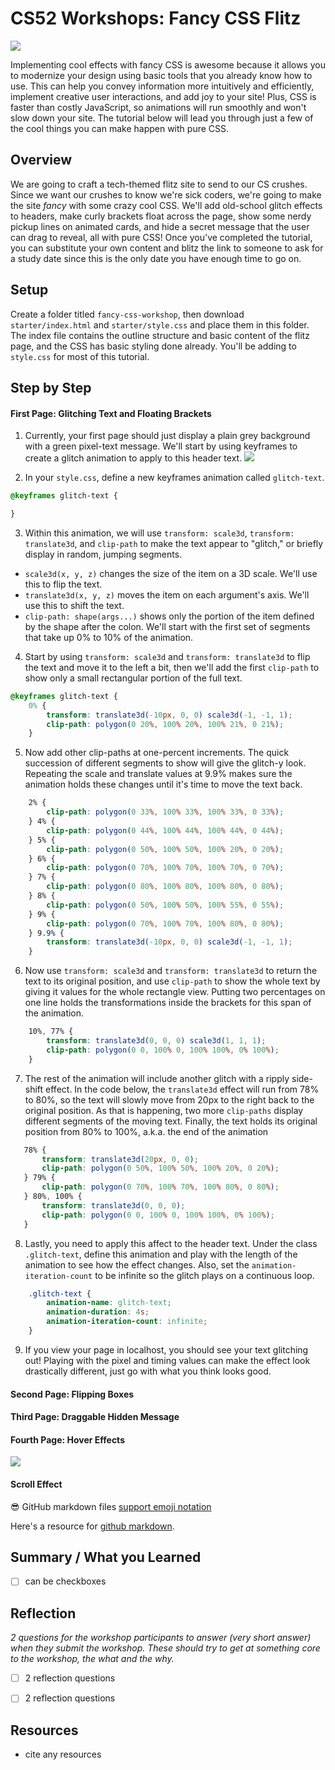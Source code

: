 # CS52 Workshops: Fancy CSS Flitz

![](https://media.giphy.com/media/ubQOPZPbPPJ7y/giphy.gif)

Implementing cool effects with fancy CSS is awesome because it allows you to modernize your design using basic tools that you already know how to use. This can help you convey information more intuitively and efficiently, implement creative user interactions, and add joy to your site! Plus, CSS is faster than costly JavaScript, so animations will run smoothly and won't slow down your site. The tutorial below will lead you through just a few of the cool things you can make happen with pure CSS. 

## Overview

We are going to craft a tech-themed flitz site to send to our CS crushes. Since we want our crushes to know we're sick coders, we're going to make the site *fancy* with some crazy cool CSS. We'll add old-school glitch effects to headers, make curly brackets float across the page, show some nerdy pickup lines on animated cards, and hide a secret message that the user can drag to reveal, all with pure CSS! Once you've completed the tutorial, you can substitute your own content and blitz the link to someone to ask for a study date since this is the only date you have enough time to go on.

## Setup

Create a folder titled `fancy-css-workshop`, then download `starter/index.html` and `starter/style.css` and place them in this folder. The index file contains the outline structure and basic content of the flitz page, and the CSS has basic styling done already. You'll be adding to `style.css` for most of this tutorial.
 
## Step by Step

#### First Page: Glitching Text and Floating Brackets
1. Currently, your first page should just display a plain grey background with a green pixel-text message. We'll start by using keyframes to create a glitch animation to apply to this header text.
![](https://media.giphy.com/media/pOwfCO6JBMUdvvrbcb/giphy.gif)

2. In your `style.css`, define a new keyframes animation called `glitch-text`.
```css
@keyframes glitch-text {

}
```

3. Within this animation, we will use `transform: scale3d`, `transform: translate3d`, and `clip-path` to make the text appear to "glitch," or briefly display in random, jumping segments. 
 * `scale3d(x, y, z)` changes the size of the item on a 3D scale. We'll use this to flip the text.
 * `translate3d(x, y, z)` moves the item on each argument's axis. We'll use this to shift the text.
 * `clip-path: shape(args...)` shows only the portion of the item defined by the shape after the colon.
We'll start with the first set of segments that take up 0% to 10% of the animation. 

4. Start by using `transform: scale3d` and `transform: translate3d` to flip the text and move it to the left a bit, then we'll add the first `clip-path` to show only a small rectangular portion of the full text.
```css
@keyframes glitch-text {
    0% {
        transform: translate3d(-10px, 0, 0) scale3d(-1, -1, 1);
        clip-path: polygon(0 20%, 100% 20%, 100% 21%, 0 21%);
    }
```

5. Now add other clip-paths at one-percent increments. The quick succession of different segments to show will give the glitch-y look. Repeating the scale and translate values at 9.9% makes sure the animation holds these changes until it's time to move the text back.
```css
    2% {
        clip-path: polygon(0 33%, 100% 33%, 100% 33%, 0 33%);
    } 4% {
        clip-path: polygon(0 44%, 100% 44%, 100% 44%, 0 44%);
    } 5% {
        clip-path: polygon(0 50%, 100% 50%, 100% 20%, 0 20%);
    } 6% {
        clip-path: polygon(0 70%, 100% 70%, 100% 70%, 0 70%);
    } 7% {
        clip-path: polygon(0 80%, 100% 80%, 100% 80%, 0 80%);
    } 8% {
        clip-path: polygon(0 50%, 100% 50%, 100% 55%, 0 55%);
    } 9% {
        clip-path: polygon(0 70%, 100% 70%, 100% 80%, 0 80%);
    } 9.9% {
        transform: translate3d(-10px, 0, 0) scale3d(-1, -1, 1);
    }
```

6. Now use `transform: scale3d` and `transform: translate3d` to return the text to its original position, and use `clip-path` to show the whole text by giving it values for the whole rectangle view. Putting two percentages on one line holds the transformations inside the brackets for this span of the animation.
```css
    10%, 77% {
        transform: translate3d(0, 0, 0) scale3d(1, 1, 1);
        clip-path: polygon(0 0, 100% 0, 100% 100%, 0% 100%);
    } 
 ```
 
 7. The rest of the animation will include another glitch with a ripply side-shift effect. In the code below, the `translate3d` effect will run from 78% to 80%, so the text will slowly move from 20px to the right back to the original position. As that is happening, two more `clip-paths` display different segments of the moving text. Finally, the text holds its original position from 80% to 100%, a.k.a. the end of the animation
 ```css
    78% {
        transform: translate3d(20px, 0, 0);
        clip-path: polygon(0 50%, 100% 50%, 100% 20%, 0 20%);
    } 79% {
        clip-path: polygon(0 70%, 100% 70%, 100% 80%, 0 80%);
    } 80%, 100% {
        transform: translate3d(0, 0, 0);
        clip-path: polygon(0 0, 100% 0, 100% 100%, 0% 100%);
    }
 ```
 
 8. Lastly, you need to apply this affect to the header text. Under the class `.glitch-text`, define this animation and play with the length of the animation to see how the effect changes. Also, set the `animation-iteration-count` to be infinite so the glitch plays on a continuous loop.
```css
    .glitch-text {
        animation-name: glitch-text;
        animation-duration: 4s;
        animation-iteration-count: infinite;
    }
```

9. If you view your page in localhost, you should see your text glitching out! Playing with the pixel and timing values can make the effect look drastically different, just go with what you think looks good.

#### Second Page: Flipping Boxes

#### Third Page: Draggable Hidden Message

#### Fourth Page: Hover Effects
![](https://media.giphy.com/media/35KdD3pqLudXAPHzB2/giphy.gif)

#### Scroll Effect

:sunglasses: GitHub markdown files [support emoji notation](http://www.emoji-cheat-sheet.com/)

Here's a resource for [github markdown](https://guides.github.com/features/mastering-markdown/).


## Summary / What you Learned

* [ ] can be checkboxes

## Reflection

*2 questions for the workshop participants to answer (very short answer) when they submit the workshop. These should try to get at something core to the workshop, the what and the why.*

* [ ] 2 reflection questions
* [ ] 2 reflection questions


## Resources

* cite any resources
